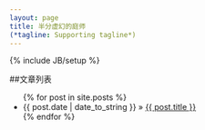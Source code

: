 ```yaml
---
layout: page
title: 半分虚幻的庭师
(*tagline: Supporting tagline*)
---
```

{% include JB/setup %}

##文章列表

<ul class="posts">
  {% for post in site.posts %}
    <li><span>{{ post.date | date_to_string }}</span> &raquo; <a href="{{ BASE_PATH }}{{ post.url }}">{{ post.title }}</a></li>
  {% endfor %}
</ul>
